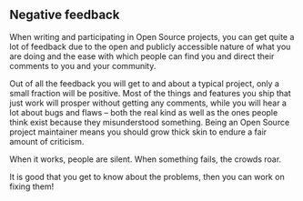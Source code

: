 ## Negative feedback

When writing and participating in Open Source projects, you can get quite a
lot of feedback due to the open and publicly accessible nature of what you are
doing and the ease with which people can find you and direct their comments to
you and your community.

Out of all the feedback you will get to and about a typical project, only a
small fraction will be positive. Most of the things and features you ship that
just work will prosper without getting any comments, while you will hear a lot
about bugs and flaws – both the real kind as well as the ones people think
exist because they misunderstood something. Being an Open Source project
maintainer means you should grow thick skin to endure a fair amount of
criticism.

When it works, people are silent. When something fails, the crowds roar.

It is good that you get to know about the problems, then you can work on
fixing them!
